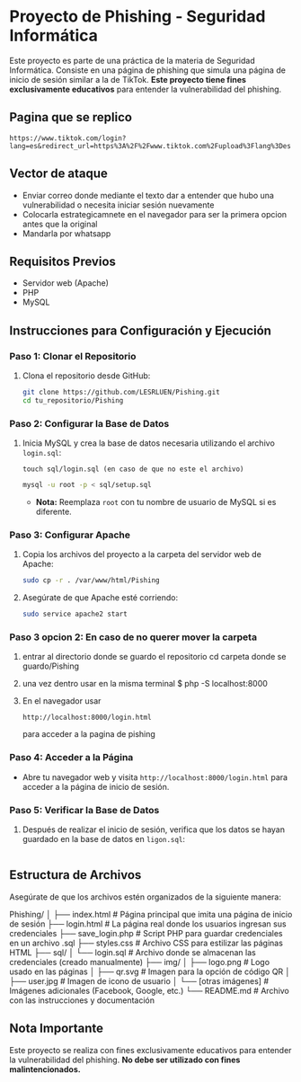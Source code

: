 # Proyecto de Phishing - Seguridad Informática

Este proyecto es parte de una práctica de la materia de Seguridad Informática. Consiste en una página de phishing que simula una página de inicio de sesión similar a la de TikTok. **Este proyecto tiene fines exclusivamente educativos** para entender la vulnerabilidad del phishing.

## Pagina que se replico

  `https://www.tiktok.com/login?lang=es&redirect_url=https%3A%2F%2Fwww.tiktok.com%2Fupload%3Flang%3Des`

## Vector de ataque

  - Enviar correo donde mediante el texto dar a entender que hubo una vulnerabilidad o necesita iniciar sesión nuevamente
  - Colocarla estrategicamnete en el navegador para ser la primera opcion antes que la original
  - Mandarla por whatsapp

## Requisitos Previos

- Servidor web (Apache)
- PHP
- MySQL

## Instrucciones para Configuración y Ejecución

### Paso 1: Clonar el Repositorio

1. Clona el repositorio desde GitHub:

    ```bash
    git clone https://github.com/LESRLUEN/Pishing.git
    cd tu_repositorio/Pishing
    ```

### Paso 2: Configurar la Base de Datos

1. Inicia MySQL y crea la base de datos necesaria utilizando el archivo `login.sql`:
    ```
    touch sql/login.sql (en caso de que no este el archivo)
    ```
    ```bash
    mysql -u root -p < sql/setup.sql
    ```


   - **Nota:** Reemplaza `root` con tu nombre de usuario de MySQL si es diferente.

### Paso 3: Configurar Apache

1. Copia los archivos del proyecto a la carpeta del servidor web de Apache:

    ```bash
    sudo cp -r . /var/www/html/Pishing
    ```

2. Asegúrate de que Apache esté corriendo:

    ```bash
    sudo service apache2 start
    ```

### Paso 3 opcion 2: En caso de no querer mover la carpeta

 1. entrar al directorio donde se guardo el repositorio  cd carpeta donde se guardo/Pishing

 2.  una vez dentro usar en la misma terminal $ php -S localhost:8000

 3. En el navegador usar

    ```
    http://localhost:8000/login.html
    ```
    para acceder a la pagina de pishing

### Paso 4: Acceder a la Página

- Abre tu navegador web y visita `http://localhost:8000/login.html` para acceder a la página de inicio de sesión.

### Paso 5: Verificar la Base de Datos

1. Después de realizar el inicio de sesión, verifica que los datos se hayan guardado en la base de datos en `ligon.sql`:

    ```cat lugar en el que se guardo el repositorio/Pishing/sql/login.sql
    ```

## Estructura de Archivos

Asegúrate de que los archivos estén organizados de la siguiente manera:

Phishing/
│
├── index.html            # Página principal que imita una página de inicio de sesión
├── login.html            # La página real donde los usuarios ingresan sus credenciales
├── save_login.php        # Script PHP para guardar credenciales en un archivo .sql
├── styles.css            # Archivo CSS para estilizar las páginas HTML
├── sql/
│   └── login.sql         # Archivo donde se almacenan las credenciales (creado manualmente)
├── img/
│   ├── logo.png          # Logo usado en las páginas
│   ├── qr.svg            # Imagen para la opción de código QR
│   ├── user.jpg          # Imagen de icono de usuario
│   └── [otras imágenes]  # Imágenes adicionales (Facebook, Google, etc.)
└── README.md             # Archivo con las instrucciones y documentación



## Nota Importante

Este proyecto se realiza con fines exclusivamente educativos para entender la vulnerabilidad del phishing. **No debe ser utilizado con fines malintencionados.**
